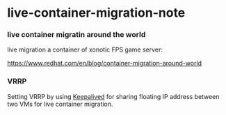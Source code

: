 # live-container-migration-note

### live container migratin around the world



live migration a container of xonotic FPS game server:

https://www.redhat.com/en/blog/container-migration-around-world



### VRRP

Setting VRRP by using [Keepalived](https://www.redhat.com/sysadmin/keepalived-basics) for sharing floating IP address between two VMs for live container migration.


